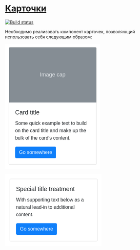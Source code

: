 [Карточки](https://wee-owl.github.io/ra-compo-cards/)
===
[![Build status](https://ci.appveyor.com/api/projects/status/k77k7dr36ii9fiw2?svg=true)](https://ci.appveyor.com/project/wee-owl/ra-compo-cards)

Необходимо реализовать компонент карточек, позволяющий использовать себя следующим образом:

![](./src/assets/card1.png)

![](./src/assets/card2.png)
